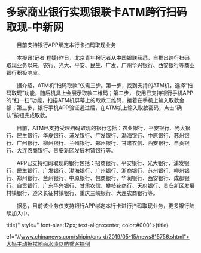 # 多家商业银行实现银联卡ATM跨行扫码取现-中新网

　　目前支持银行APP绑定本行卡扫码取现业务

　　本报讯(记者 程婕)昨日，北京青年报记者从中国银联获悉，自推出跨行扫码取现业务以来，农行、光大、平安、民生、广发、广州华兴银行、西安银行等商业银行积极响应。

　　据介绍，ATM机“扫码取款”仅需三步。第一步，找到支持的ATM机，选择“扫码取现”功能，随后机具上会展示取款二维码；第二步， 使用已支持银行手机APP的“扫一扫”功能，扫描ATM机屏幕上的取款二维码，接着在手机上输入取款金额；第三步，银行手机APP验证通过后，在ATM机上输入取款密码，点击“确认”按钮完成取款。

　　目前，ATM已支持受理扫码取现的银行包括：农业银行、平安银行、光大银行、民生银行、华夏银行、浦发银行、广发银行、渤海银行、中原银行、苏州银行、广州银行、柳州银行、兰州银行、郑州银行、甘肃农信、西安银行、自贡银行、大连农商银行、贵安新区发展村镇银行等。

　　APP已支持扫码取现的银行包括：招商银行、平安银行、光大银行、浦发银行、民生银行、广发银行、渤海银行、广州银行、浙商银行、苏州银行、柳州银行、郑州银行、兰州银行、中原银行、包商银行、华润银行、西安银行、成都银行、自贡银行、广东华兴银行、甘肃农信、攀枝花商行、天府银行、贵安新区发展村镇银行、遵义长征村镇银行、重庆三峡银行、大连农商银行等。

　　据悉，目前该业务仅支持银行APP绑定本行卡进行扫码取现业务，更多银行陆续加入中。

title}" style=" font-size:12px; text-align:center; color:#000">{title}

ef="//www.chinanews.com/shipin/cns-d/2019/05-15/news815756.shtml">大妈主动擦拭地面水渍以防乘客摔倒

